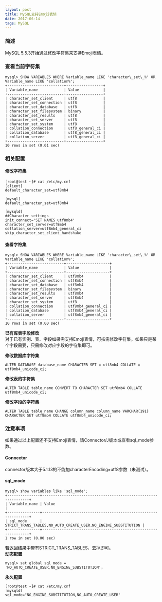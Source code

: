 ```yaml
---
layout: post
title: MySQL支持Emoji表情
date: 2017-06-14
tags: MySQL
---
```


### 简述  
MySQL 5.5.3开始通过修改字符集来支持Emoji表情。  

### 查看当前字符集   
```shell
mysql> SHOW VARIABLES WHERE Variable_name LIKE 'character\_set\_%' OR Variable_name LIKE 'collation%';
+--------------------------+-----------------+
| Variable_name            | Value           |
+--------------------------+-----------------+
| character_set_client     | utf8            |
| character_set_connection | utf8            |
| character_set_database   | utf8            |
| character_set_filesystem | binary          |
| character_set_results    | utf8            |
| character_set_server     | utf8            |
| character_set_system     | utf8            |
| collation_connection     | utf8_general_ci |
| collation_database       | utf8_general_ci |
| collation_server         | utf8_general_ci |
+--------------------------+-----------------+
10 rows in set (0.01 sec)
```

### 相关配置
#### 修改字符集  
```shell
[root@test ~]# cat /etc/my.cnf
[client]
default_character_set=utf8mb4

[mysql]
default_character_set=utf8mb4

[mysqld]
##Character settings
init_connect='SET NAMES utf8mb4'
character_set_server=utf8mb4
collation_server=utf8mb4_general_ci
skip_character_set_client_handshake
```

#### 查看字符集   
```shell
mysql> SHOW VARIABLES WHERE Variable_name LIKE 'character\_set\_%' OR Variable_name LIKE 'collation%';
+--------------------------+--------------------+
| Variable_name            | Value              |
+--------------------------+--------------------+
| character_set_client     | utf8mb4            |
| character_set_connection | utf8mb4            |
| character_set_database   | utf8mb4            |
| character_set_filesystem | binary             |
| character_set_results    | utf8mb4            |
| character_set_server     | utf8mb4            |
| character_set_system     | utf8               |
| collation_connection     | utf8mb4_general_ci |
| collation_database       | utf8mb4_general_ci |
| collation_server         | utf8mb4_general_ci |
+--------------------------+--------------------+
10 rows in set (0.00 sec)
```

**已有库表字段修改**  
对于已有实例、表、字段如果需支持Emoji表情，可按需修改字符集。如果只是某个字段需要，只需修改对应字段的字符集即可。  

**修改数据库字符集**  
```shell
ALTER DATABASE database_name CHARACTER SET = utf8mb4 COLLATE = utf8mb4_unicode_ci;
```

**修改表的字符集**  
```shell
ALTER TABLE table_name CONVERT TO CHARACTER SET utf8mb4 COLLATE utf8mb4_unicode_ci;
```

**修改字段的字符集**  
```shell
ALTER TABLE table_name CHANGE column_name column_name VARCHAR(191) CHARACTER SET utf8mb4 COLLATE utf8mb4_unicode_ci;
```

### 注意事项  
如果通过以上配置还不支持Emoji表情，请Connector/J版本或查看sql_mode参数。  

#### Connector  
connector版本大于5.1.13的不能加characterEncoding=utf8参数（未测试）。  

#### sql_mode  
```shell
mysql> show variables like 'sql_mode';
+---------------+----------------------------------------------------------------+
| Variable_name | Value                                                          |
+---------------+----------------------------------------------------------------+
| sql_mode      | STRICT_TRANS_TABLES,NO_AUTO_CREATE_USER,NO_ENGINE_SUBSTITUTION |
+---------------+----------------------------------------------------------------+
1 row in set (0.00 sec)
```
若返回结果中带有STRICT_TRANS_TABLES，去掉即可。  
**动态配置**  
```shell
mysql> set global sql_mode = 'NO_AUTO_CREATE_USER,NO_ENGINE_SUBSTITUTION';
```

**永久配置**  
```shell
[root@test ~]# cat /etc/my.cnf
[mysqld]
sql_mode="NO_ENGINE_SUBSTITUTION,NO_AUTO_CREATE_USER"
```

